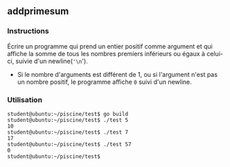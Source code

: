 ## addprimesum

### Instructions

Écrire un programme qui prend un entier positif comme argument et qui affiche la somme de tous les nombres premiers inférieurs ou égaux à celui-ci, suivie d'un newline(`'\n`').

- Si le nombre d'arguments est différent de 1, ou si l'argument n'est pas un nombre positif, le programme affiche `0` suivi d'un newline.

### Utilisation

```console
student@ubuntu:~/piscine/test$ go build
student@ubuntu:~/piscine/test$ ./test 5
10
student@ubuntu:~/piscine/test$ ./test 7
17
student@ubuntu:~/piscine/test$ ./test 57
0
student@ubuntu:~/piscine/test$
```
